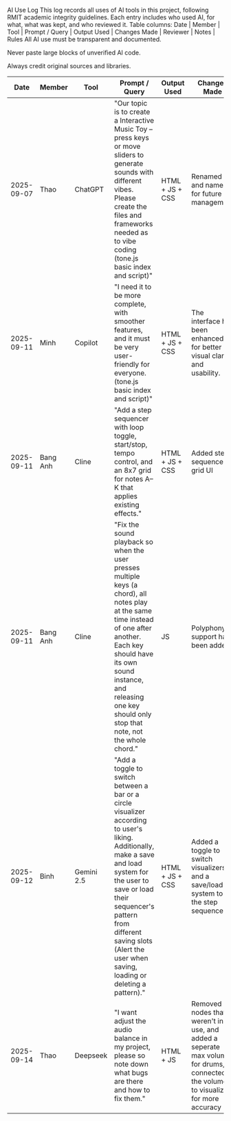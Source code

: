 AI Use Log
This log records all uses of AI tools in this project, following RMIT academic integrity guidelines.
Each entry includes who used AI, for what, what was kept, and who reviewed it.
Table columns:
 Date | Member | Tool | Prompt / Query | Output Used | Changes Made | Reviewer | Notes |
Rules
All AI use must be transparent and documented.

Never paste large blocks of unverified AI code.

Always credit original sources and libraries.

| Date       | Member  | Tool    | Prompt / Query                                                                  | Output Used                 | Changes Made                        | Reviewer | Notes |
|------------|---------|---------|--------------------------------------------------------------------------------|------------------------------|-------------------------------------|----------|-------|
| 2025-09-07 | Thao    | ChatGPT | "Our topic is to create a Interactive Music Toy – press keys or move sliders to generate sounds with different vibes. Please create the files and frameworks needed as to vibe coding (tone.js basic index and script)"  | HTML + JS + CSS   | Renamed ids and names for future management    |  Bang Anh    | Used only as starting scaffold for framework |
| 2025-09-11 | Minh    | Copilot | "I need it to be more complete, with smoother features, and it must be very user-friendly for everyone.(tone.js basic index and script)"  | HTML + JS + CSS   | The interface has been enhanced for better visual clarity and usability.    |      | |
| 2025-09-11 |Bang Anh | Cline   | "Add a step sequencer with loop toggle, start/stop, tempo control, and an 8x7 grid for notes A–K that applies existing effects."  | HTML + JS + CSS   | Added step sequencer grid UI    |  Minh    | Might add pattern save/load later. |
| 2025-09-11 | Bang Anh| Cline   | "Fix the sound playback so when the user presses multiple keys (a chord), all notes play at the same time instead of one after another. Each key should have its own sound instance, and releasing one key should only stop that note, not the whole chord."  |  JS  | Polyphony support has been added    |  Minh    | Works well, but polyphony capped at 6 notes for performance. |
| 2025-09-12 | Binh | Gemini 2.5 | "Add a toggle to switch between a bar or a circle visualizer according to user's liking. Additionally, make a save and load system for the user to save or load their sequencer's pattern from different saving slots (Alert the user when saving, loading or deleting a pattern)."  |  HTML + JS + CSS  | Added a toggle to switch visualizers and a save/load system to the step sequencer | Thao | Visualizer lost the lgbt colors and save slots only limited to 5. |
| 2025-09-14 | Thao    | Deepseek | "I want adjust the audio balance in my project, please so note down what bugs are there and how to fix them."  | HTML + JS | Removed old nodes that weren't in use, and added a seperate max volume for drums, connected the volume to visualizer for more accuracy | Bang Anh | Fixed the bugs that were listed |